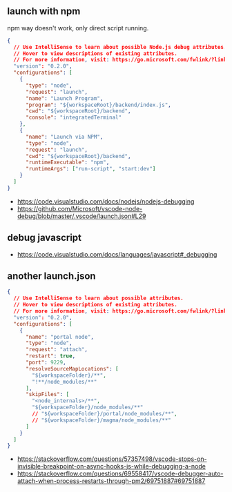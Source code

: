 ## launch with npm

npm way doesn't work, only direct script running.

```json
{
  // Use IntelliSense to learn about possible Node.js debug attributes.
  // Hover to view descriptions of existing attributes.
  // For more information, visit: https://go.microsoft.com/fwlink/?linkid=830387
  "version": "0.2.0",
  "configurations": [
    {
      "type": "node",
      "request": "launch",
      "name": "Launch Program",
      "program": "${workspaceRoot}/backend/index.js",
      "cwd": "${workspaceRoot}/backend",
      "console": "integratedTerminal"
    },
    {
      "name": "Launch via NPM",
      "type": "node",
      "request": "launch",
      "cwd": "${workspaceRoot}/backend",
      "runtimeExecutable": "npm",
      "runtimeArgs": ["run-script", "start:dev"]
    }
  ]
}
```

- https://code.visualstudio.com/docs/nodejs/nodejs-debugging
- https://github.com/Microsoft/vscode-node-debug/blob/master/.vscode/launch.json#L29

## debug javascript

- https://code.visualstudio.com/docs/languages/javascript#_debugging

## another launch.json

```json
{
  // Use IntelliSense to learn about possible attributes.
  // Hover to view descriptions of existing attributes.
  // For more information, visit: https://go.microsoft.com/fwlink/?linkid=830387
  "version": "0.2.0",
  "configurations": [
    {
      "name": "portal node",
      "type": "node",
      "request": "attach",
      "restart": true,
      "port": 9229,
      "resolveSourceMapLocations": [
        "${workspaceFolder}/**",
        "!**/node_modules/**"
      ],
      "skipFiles": [
        "<node_internals>/**",
        "${workspaceFolder}/node_modules/**"
        // "${workspaceFolder}/portal/node_modules/**",
        // "${workspaceFolder}/magma/node_modules/**"
      ]
    }
  ]
}
```

- https://stackoverflow.com/questions/57357498/vscode-stops-on-invisible-breakpoint-on-async-hooks-js-while-debugging-a-node
- https://stackoverflow.com/questions/69558417/vscode-debugger-auto-attach-when-process-restarts-through-pm2/69751887#69751887
